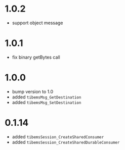 # 1.0.2

* support object message

# 1.0.1

* fix binary getBytes call

# 1.0.0

* bump version to 1.0
* added `tibemsMsg_GetDestination`
* added `tibemsMsg_SetDestination`

# 0.1.14

* added `tibemsSession_CreateSharedConsumer`
* added `tibemsSession_CreateSharedDurableConsumer`